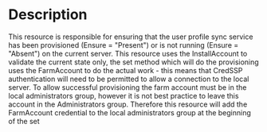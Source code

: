 ﻿# Description

This resource is responsible for ensuring that the user profile sync service
has been provisioned (Ensure = "Present") or is not running (Ensure =
"Absent") on the current server. This resource uses the InstallAccount to
validate the current state only, the set method which will do the provisioning
uses the FarmAccount to do the actual work - this means that CredSSP
authentication will need to be permitted to allow a connection to the local
server. To allow successful provisioning the farm account must be in the local
administrators group, however it is not best practice to leave this account in
the Administrators group. Therefore this resource will add the FarmAccount
credential to the local administrators group at the beginning of the set
